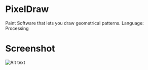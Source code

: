 # PixelDraw
Paint Software that lets you draw geometrical patterns.
Language: Processing

# Screenshot
![Alt text](https://github.com/svr8/Desks/blob/master/Screenshots/Outlook2.jpg "Expected Layout")